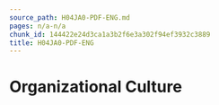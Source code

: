 ```yaml
---
source_path: H04JA0-PDF-ENG.md
pages: n/a-n/a
chunk_id: 144422e24d3ca1a3b2f6e3a302f94ef3932c3889
title: H04JA0-PDF-ENG
---
```

# Organizational Culture
